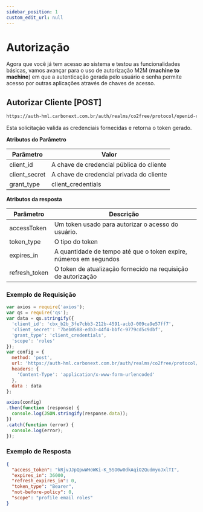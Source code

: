 ```yaml
---
sidebar_position: 1
custom_edit_url: null
---
```


# Autorização

Agora que você já tem acesso ao sistema e testou as funcionalidades básicas, vamos avançar para o uso de autorização M2M (**machine to machine**) em que a autenticação gerada pelo usuário e senha permite acesso por outras aplicações através de chaves de acesso.

## Autorizar Cliente [POST]

```md title="BASE URL"
https://auth-hml.carbonext.com.br/auth/realms/co2free/protocol/openid-connect/token
```

Esta solicitação valida as credenciais fornecidas e retorna o token gerado.

**Atributos do Parâmetro**

| Parâmetro    | Valor                                |
| ------------ | ---------------------------------------- |
| client_id     | A chave de credencial pública do cliente |
| client_secret | A chave de credencial privada do cliente |
| grant_type | client_credentials |

**Atributos da resposta**

| Parâmetro     | Descrição                                                         |
| ------------- | ----------------------------------------------------------------- |
| accessToken   | Um token usado para autorizar o acesso do usuário.                |
| token_type    | O tipo do token                                                   |
| expires_in    | A quantidade de tempo até que o token expire, números em segundos |
| refresh_token | O token de atualização fornecido na requisição de autorização     |


### Exemplo de Requisição

```javascript
var axios = require('axios');
var qs = require('qs');
var data = qs.stringify({
  'client_id': 'cbx_b2b_3fe7cbb3-212b-4591-acb3-009ca9e57ff7',
  'client_secret': '7beb0588-edb3-44f4-bbfc-9779cd5c9dbf',
  'grant_type': 'client_credentials',
  'scope': 'roles' 
});
var config = {
  method: 'post',
  url: 'https://auth-hml.carbonext.com.br/auth/realms/co2free/protocol/openid-connect/token',
  headers: { 
    'Content-Type': 'application/x-www-form-urlencoded'
  },
  data : data
};

axios(config)
.then(function (response) {
  console.log(JSON.stringify(response.data));
})
.catch(function (error) {
  console.log(error);
});
```

### Exemplo de Resposta

```json
{
  "access_token": "kRjvJJpQpwWHoWKi-K_5SO0w0dkAqiO2QudmyoJxlTI",
  "expires_in": 36000,
  "refresh_expires_in": 0,
  "token_type": "Bearer",
  "not-before-policy": 0,
  "scope": "profile email roles"
}
```

<!--
```md title="BODY urlencoded"
client_id: {{client_id}}
client_secret: {{client_secret}}
grant_type: client_credentials
scope: offline_access
```
## Atualizar Token [POST]

```md title="BASE URL"
https://auth.carbonext.com.br/connect/token
```

Este endpoint permite o usuário solicitar um novo token quando a validade do seu token atual expirar.

**Atributos do Parâmetro**

| Parâmetro     | Descrição                                                   |
| ------------- | ----------------------------------------------------------- |
| refresh_token | O token de atualização fornecido na resposta de autorização |

### Exemplo de Requisição

```javascript
curl -X POST 'https://auth.carbonext.com.br/connect/token' \
--data-urlencode 'grant_type=refresh_token' \
--data-urlencode 'refresh_token={{refresh_token}}' \
--data-urlencode 'client_id={{client_id}}' \
--data-urlencode 'client_secret={{client_secret}}'
```

### Exemplo de Resposta

```json
{
  "access_token": "_OAiP7ySFVRf6_KE-8u9AcXjZQJQXhfRUkq_E0Zr1Mk",
  "token_type": "Bearer",
  "expires_in": 3595,
  "scope": "offline_access",
  "refresh_token": "5iI6Zo9QmJ3-bcmRTtH6ICdzjG-K2usMRKld0KrJRxw"
}
```

```md title="BODY urlencoded"
grant_type: refresh_token
refresh_token: {{refresh_token}}
client_id: {{client_id}}
client_secret: {{client_secret}}
``` -->

<!-- ## Informações de Usuário [GET]

```md title="BASE URL"
https://auth.carbonext.com.br/connect/userinfo
```

Uma solicitação que recupera informações do usuário (ou chave da aplicação).

**Atributos de resposta**

| Atributos             | Descrição                                                                 |
| --------------------- | ------------------------------------------------------------------------- |
| clientId              | A identificação do cliente (chave pública)                                |
| userId                | A identificação do usuário                                                |
| name                  | O nome do usuário                                                         |
| email                 | O e-mail do usuário                                                       |
| isEmailValid          | Um booleano para identificar se o e-mail do usuário foi verificado        |
| customerId            | O ID do cliente ao qual o usuário ou aplicação está relacionado           |
| customerApplicationId | O ID da aplicação do cliente (chave)                                      |
| customerTaxId         | Número do documento fiscal do cliente                                     |
| customerLegalName     | O nome legal do cliente                                                   |
| permissions           | Uma matriz contendo as chaves de permissões para o usuário (ou aplicação) |

### Exemplo de Requisição

```javascript
curl -X GET 'https://auth.carbonext.com.br/connect/userinfo' \
    -H 'Content-Type: application/json' \
    -H 'Authorization: Bearer {token}'
```

### Exemplo de Resposta

```json
{
  "clientId": "5d7aac18-f566-49ec-b6cb-48e533d0d262",
  "userId": null,
  "name": null,
  "email": "exemplo.req@email.com",
  "isEmailValid": false,
  "customerId": "c892597a-997c-4a6f-a4cf-6e370240edff",
  "customerApplicationId": "ef04cbdc-5197-4812-a910-0d5253b4b2f5",
  "customerTaxId": "10.203.485/0001-74",
  "customerLegalName": "Carbon Teste",
  "permissions": [
    "certificates_read",
    "customer_applications_read",
    "customer_applications_write",
    "financial_read",
    "financial_write",
    "orders_read",
    "orders_write",
    "users_read",
    "users_write"
  ]
}
``` -->
